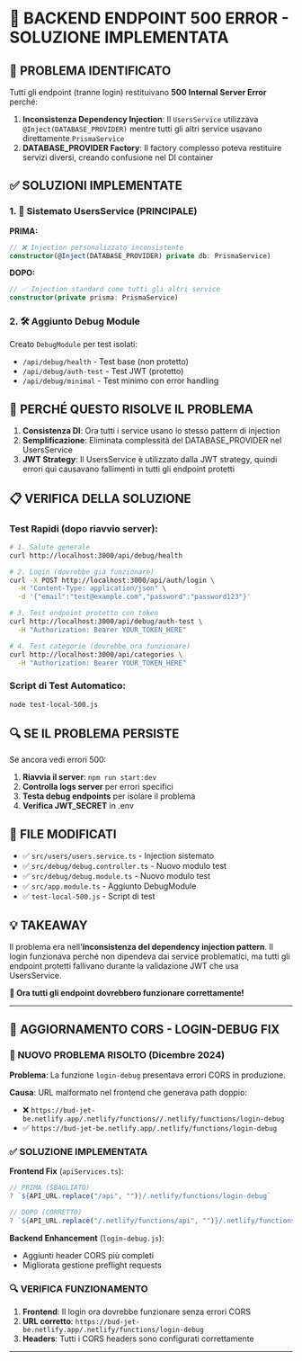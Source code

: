 # 🔧 BACKEND ENDPOINT 500 ERROR - SOLUZIONE IMPLEMENTATA

## 🚨 PROBLEMA IDENTIFICATO

Tutti gli endpoint (tranne login) restituivano **500 Internal Server Error** perché:

1. **Inconsistenza Dependency Injection**: Il `UsersService` utilizzava `@Inject(DATABASE_PROVIDER)` mentre tutti gli altri service usavano direttamente `PrismaService`
2. **DATABASE_PROVIDER Factory**: Il factory complesso poteva restituire servizi diversi, creando confusione nel DI container

## ✅ SOLUZIONI IMPLEMENTATE

### 1. 🔧 Sistemato UsersService (PRINCIPALE)

**PRIMA:**

```typescript
// ❌ Injection personalizzato inconsistente
constructor(@Inject(DATABASE_PROVIDER) private db: PrismaService)
```

**DOPO:**

```typescript
// ✅ Injection standard come tutti gli altri service
constructor(private prisma: PrismaService)
```

### 2. 🛠️ Aggiunto Debug Module

Creato `DebugModule` per test isolati:

- `/api/debug/health` - Test base (non protetto)
- `/api/debug/auth-test` - Test JWT (protetto)
- `/api/debug/minimal` - Test minimo con error handling

## 🎯 PERCHÉ QUESTO RISOLVE IL PROBLEMA

1. **Consistenza DI**: Ora tutti i service usano lo stesso pattern di injection
2. **Semplificazione**: Eliminata complessità del DATABASE_PROVIDER nel UsersService
3. **JWT Strategy**: Il UsersService è utilizzato dalla JWT strategy, quindi errori qui causavano fallimenti in tutti gli endpoint protetti

## 📋 VERIFICA DELLA SOLUZIONE

### Test Rapidi (dopo riavvio server):

```bash
# 1. Salute generale
curl http://localhost:3000/api/debug/health

# 2. Login (dovrebbe già funzionare)
curl -X POST http://localhost:3000/api/auth/login \
  -H "Content-Type: application/json" \
  -d '{"email":"test@example.com","password":"password123"}'

# 3. Test endpoint protetto con token
curl http://localhost:3000/api/debug/auth-test \
  -H "Authorization: Bearer YOUR_TOKEN_HERE"

# 4. Test categorie (dovrebbe ora funzionare)
curl http://localhost:3000/api/categories \
  -H "Authorization: Bearer YOUR_TOKEN_HERE"
```

### Script di Test Automatico:

```bash
node test-local-500.js
```

## 🔍 SE IL PROBLEMA PERSISTE

Se ancora vedi errori 500:

1. **Riavvia il server**: `npm run start:dev`
2. **Controlla logs server** per errori specifici
3. **Testa debug endpoints** per isolare il problema
4. **Verifica JWT_SECRET** in .env

## 📁 FILE MODIFICATI

- ✅ `src/users/users.service.ts` - Injection sistemato
- ✅ `src/debug/debug.controller.ts` - Nuovo modulo test
- ✅ `src/debug/debug.module.ts` - Nuovo modulo test
- ✅ `src/app.module.ts` - Aggiunto DebugModule
- ✅ `test-local-500.js` - Script di test

## 💡 TAKEAWAY

Il problema era nell'**inconsistenza del dependency injection pattern**. Il login funzionava perché non dipendeva dai service problematici, ma tutti gli endpoint protetti fallivano durante la validazione JWT che usa UsersService.

**🎉 Ora tutti gli endpoint dovrebbero funzionare correttamente!**

---

## 🚀 AGGIORNAMENTO CORS - LOGIN-DEBUG FIX

### 🚨 NUOVO PROBLEMA RISOLTO (Dicembre 2024)

**Problema**: La funzione `login-debug` presentava errori CORS in produzione.

**Causa**: URL malformato nel frontend che generava path doppio:

- ❌ `https://bud-jet-be.netlify.app/.netlify/functions//.netlify/functions/login-debug`
- ✅ `https://bud-jet-be.netlify.app/.netlify/functions/login-debug`

### ✅ SOLUZIONE IMPLEMENTATA

**Frontend Fix** (`apiServices.ts`):

```typescript
// PRIMA (SBAGLIATO)
? `${API_URL.replace("/api", "")}/.netlify/functions/login-debug`

// DOPO (CORRETTO)
? `${API_URL.replace("/.netlify/functions/api", "")}/.netlify/functions/login-debug`
```

**Backend Enhancement** (`login-debug.js`):

- Aggiunti header CORS più completi
- Migliorata gestione preflight requests

### 🔍 VERIFICA FUNZIONAMENTO

1. **Frontend**: Il login ora dovrebbe funzionare senza errori CORS
2. **URL corretto**: `https://bud-jet-be.netlify.app/.netlify/functions/login-debug`
3. **Headers**: Tutti i CORS headers sono configurati correttamente

---

